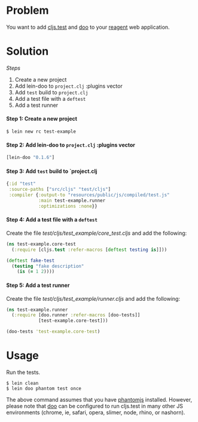 # Problem

You want to add [cljs.test](https://github.com/clojure/clojurescript/blob/master/src/main/cljs/cljs/test.cljs) and [doo](https://github.com/bensu/doo) to your [reagent](https://github.com/reagent-project/reagent) web application.

# Solution

*Steps*

1. Create a new project
2. Add lein-doo to `project.clj` :plugins vector
3. Add `test` build to `project.clj`
4. Add a test file with a `deftest`
5. Add a test runner

#### Step 1: Create a new project

```
$ lein new rc test-example
```

#### Step 2: Add lein-doo to `project.clj` :plugins vector

```clojure
[lein-doo "0.1.6"]
```

#### Step 3: Add `test` build to `project.clj

```clojure
{:id "test"
 :source-paths ["src/cljs" "test/cljs"]
 :compiler {:output-to "resources/public/js/compiled/test.js"
            :main test-example.runner
            :optimizations :none}}
```

#### Step 4: Add a test file with a `deftest`

Create the file *test/cljs/test\_example/core\_test.cljs* and add the following:

```clojure
(ns test-example.core-test
  (:require [cljs.test :refer-macros [deftest testing is]]))

(deftest fake-test
  (testing "fake description"
    (is (= 1 2))))
```

#### Step 5: Add a test runner

Create the file *test/cljs/test_example/runner.cljs* and add the following:

```clojure
(ns test-example.runner
  (:require [doo.runner :refer-macros [doo-tests]]
            [test-example.core-test]))

(doo-tests 'test-example.core-test)
```

# Usage

Run the tests.

```
$ lein clean
$ lein doo phantom test once
```

The above command assumes that you have [phantomjs](https://www.npmjs.com/package/phantomjs) installed. However, please note that [doo](https://github.com/bensu/doo) can be configured to run cljs.test in many other JS environments (chrome, ie, safari, opera, slimer, node, rhino, or nashorn). 
